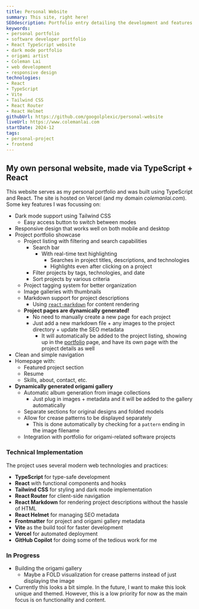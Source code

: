 ```yaml
---
title: Personal Website
summary: This site, right here!
SEOdescription: Portfolio entry detailing the development and features of colemanlai.com. Learn about the technical implementation of this personal website built with React, TypeScript, and modern web technologies.
keywords:
- personal portfolio
- software developer portfolio
- React TypeScript website
- dark mode portfolio
- origami artist
- Coleman Lai
- web development
- responsive design
technologies:
- React
- TypeScript
- Vite
- Tailwind CSS
- React Router
- React Helmet
githubUrl: https://github.com/googolplexic/personal-website
liveUrl: https://www.colemanlai.com
startDate: 2024-12
tags:
- personal-project
- frontend
---
```


## My own personal website, made via TypeScript + React

This website serves as my personal portfolio and was built using TypeScript and React. The site is hosted on Vercel (and my domain *colemanlai.com*). Some key features I was focussing on:

- Dark mode support using Tailwind CSS
  - Easy access button to switch between modes
- Responsive design that works well on both mobile and desktop
- Project portfolio showcase
  - Project listing with filtering and search capabilities
    - Search bar
      - With real-time text highlighting
        - Searches in project titles, descriptions, and technologies
        - Highlights even after clicking on a project
    - Filter projects by tags, technologies, and date
    - Sort projects by various criteria
  - Project tagging system for better organization
  - Image galleries with thumbnails
  - Markdown support for project descriptions
    - Using [`react-markdown`](https://github.com/remarkjs/react-markdown) for content rendering
  - **Project pages are dynamically generated!**
    - No need to manually create a new page for each project
    - Just add a new markdown file + any images to the project directory + update the SEO metadata
      - It will automatically be added to the project listing, showing up in the [portfolio](https://www.colemanlai.com/portfolio) page, and have its own page with the project details as well
- Clean and simple navigation
- Homepage with:
  - Featured project section
  - Resume
  - Skills, about, contact, etc.
- **Dynamically generated origami gallery**
  - Automatic album generation from image collections
    - Just plug in images + metadata and it will be added to the gallery automatically
  - Separate sections for original designs and folded models
  - Allow for crease patterns to be displayed separately
    - This is done automatically by checking for a `pattern` ending in the image filename
  - Integration with portfolio for origami-related software projects

### Technical Implementation

The project uses several modern web technologies and practices:

- **TypeScript** for type-safe development
- **React** with functional components and hooks
- **Tailwind CSS** for styling and dark mode implementation
- **React Router** for client-side navigation
- **React Markdown** for rendering project descriptions without the hassle of HTML
- **React Helmet** for managing SEO metadata
- **Frontmatter** for project and origami gallery metadata
- **Vite** as the build tool for faster development
- **Vercel** for automated deployment
- **GitHub Copilot** for doing some of the tedious work for me

### In Progress

- Building the origami gallery
  - Maybe a FOLD visualization for crease patterns instead of just displaying the image
- Currently this looks a bit simple. In the future, I want to make this look unique and themed. However, this is a low priority for now as the main focus is on functionality and content.
